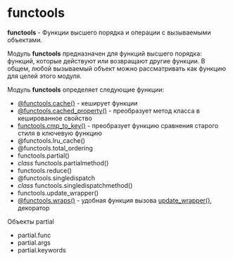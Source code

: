 # functools

**functools** - Функции высшего порядка и операции с вызываемыми объектами.

Модуль **functools** предназначен для функций высшего порядка: функций, которые действуют или возвращают другие функции. В общем, любой вызываемый объект можно рассматривать как функцию для целей этого модуля.

Модуль **functools** определяет следующие функции:

*  [@functools.cache\(\)](functools.cache.md) - кеширует функции
*  [@functools.cached\_property\(\)](functools.cached_property.md) - преобразует метод класса в кешированное свойство
*  [functools.cmp\_to\_key\(\)](functools.cmp_to_key.md) - преобразует функцию сравнения старого стиля в ключевую функцию
*  @functools.lru\_cache\(\)
*  @functools.total\_ordering
*  functools.partial\(\)
*  _class_ functools.partialmethod\(\)
*  functools.reduce\(\)
*  @functools.singledispatch
*  _class_ functools.singledispatchmethod\(\)
*  functools.update\_wrapper\(\)
*  [@functools.wraps\(\)](functools.wraps.md) - удобная функция вызова [update\_wrapper\(\)](functools.update_wrapper.md), декоратор

Объекты partial

* partial.func
* partial.args
* partial.keywords

